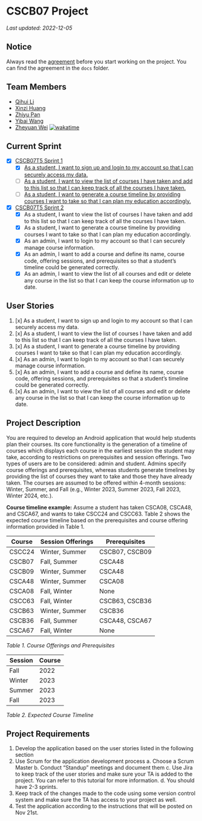 # CSCB07 Project

*Last updated: 2022-12-05*

## Notice

Always read the [agreement](https://github.com/JANERUBBISHTOEAT/CSCB07-Project-TUT5-Group1/blob/main/docs/agreement.txt) before you start working on the project. You can find the agreement in the `docs` folder.

## Team Members

- [Qihui Li](https://github.com/qihui-li)
- [Xinzi Huang](https://github.com/Chloekyuu)
- [Zhiyu Pan](https://github.com/Chloepan33)
- [Yibai Wang](https://github.com/kouldbegood)
- [Zheyuan Wei](https://github.com/JANERUBBISHTOEAT) [![wakatime](https://wakatime.com/badge/user/e96f5331-d426-487c-9075-815806be0f98/project/1b553542-f331-4f35-8b59-81a011a70183.svg)](https://wakatime.com/badge/user/e96f5331-d426-487c-9075-815806be0f98/project/1b553542-f331-4f35-8b59-81a011a70183)

## Current Sprint

- [x] [CSCB07T5 Sprint 1](https://zheyuan-wei.atlassian.net/secure/GHGoToBoard.jspa?sprintId=1)
  - [x] [As a student, I want to sign up and login to my account so that I can securely access my data.](https://zheyuan-wei.atlassian.net/browse/CSCB07T5G1-4)
  - [ ] [As a student, I want to view the list of courses I have taken and add to this list so that I can keep track of all the courses I have taken.](https://zheyuan-wei.atlassian.net/browse/CSCB07T5G1-6)
  - [ ] [As a student, I want to generate a course timeline by providing courses I want to take so that I can plan my education accordingly.](https://zheyuan-wei.atlassian.net/browse/CSCB07T5G1-7)

- [x] [CSCB07T5 Sprint 2](https://zheyuan-wei.atlassian.net/jira/software/projects/CSCB07T5G1/boards/1)
  - [x] As a student, I want to view the list of courses I have taken and add to this list so that I can keep track of all the courses I have taken.
  - [x] As a student, I want to generate a course timeline by providing courses I want to take so that I can plan my education accordingly.
  - [x] As an admin, I want to login to my account so that I can securely manage course information.
  - [x] As an admin, I want to add a course and define its name, course code, offering sessions, and prerequisites so that a student’s timeline could be generated correctly.
  - [x] As an admin, I want to view the list of all courses and edit or delete any course in the list so that I can keep the course information up to date.

## User Stories

1. [x] As a student, I want to sign up and login to my account so that I can securely access my data.
2. [x] As a student, I want to view the list of courses I have taken and add to this list so that I can keep track of all the courses I have taken.
3. [x] As a student, I want to generate a course timeline by providing courses I want to take so that I can plan my education accordingly.
4. [x] As an admin, I want to login to my account so that I can securely manage course information.
5. [x] As an admin, I want to add a course and define its name, course code, offering sessions, and prerequisites so that a student’s timeline could be generated correctly.
6. [x] As an admin, I want to view the list of all courses and edit or delete any course in the list so that I can keep the course information up to date.

## Project Description

You are required to develop an Android application that would help students plan their courses. Its core functionality is the generation of a timeline of courses which displays each course in the earliest session the  student may take,  according  to  restrictions  on  prerequisites  and  session offerings.  Two types  of  users  are  to  be  considered:  admin  and  student.  Admins  specify  course  offerings  and prerequisites, whereas students generate timelines by providing the list of courses they want to take and those they have already taken. The courses are assumed to be offered within 4-month sessions: Winter, Summer, and Fall (e.g., Winter 2023, Summer 2023, Fall 2023, Winter 2024, etc.).

**Course timeline example:**
Assume a student has  taken CSCA08, CSCA48, and CSCA67, and wants to take CSCC24 and CSCC63. Table 2 shows the expected course timeline based on the prerequisites and course offering information provided in Table 1.

| Course | Session Offerings | Prerequisites |
| --- | --- | --- |
| CSCC24 | Winter, Summer | CSCB07, CSCB09 |
| CSCB07 | Fall, Summer | CSCA48 |
| CSCB09 | Winter, Summer | CSCA48 |  
| CSCA48 | Winter, Summer | CSCA08 |
| CSCA08 | Fall, Winter | None |
| CSCC63 | Fall, Winter | CSCB63, CSCB36 |
| CSCB63 | Winter, Summer | CSCB36 |
| CSCB36 | Fall, Summer | CSCA48, CSCA67 |
| CSCA67 | Fall, Winter | None |
*Table 1. Course Offerings and Prerequisites*

| Session | Course |
| --- | --- |
| Fall | 2022 | CSCB07, CSCB36 |
| Winter | 2023 | CSCB09, CSCB63 |
| Summer | 2023 | CSCC24 |  
| Fall | 2023 | CSCC63 |
*Table 2. Expected Course Timeline*

## Project Requirements

1. Develop the application based on the user stories listed in the following section
2. Use Scrum for the application development process
    a. Choose a Scrum Master
    b. Conduct “Standup” meetings and document them
    c. Use Jira to keep track of the user stories and make sure your TA is added to the project. You can refer to this tutorial for more information.
    d. You should have 2-3 sprints.
3. Keep track of the changes made to the code using some version control system and make sure the TA has access to your project as well.
4. Test the application according to the instructions that will be posted on Nov 21st.
